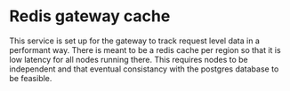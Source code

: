 # Redis gateway cache

This service is set up for the gateway to track request level data in a
performant way. There is meant to be a redis cache per region so that it is low
latency for all nodes running there. This requires nodes to be independent and
that eventual consistancy with the postgres database to be feasible.
